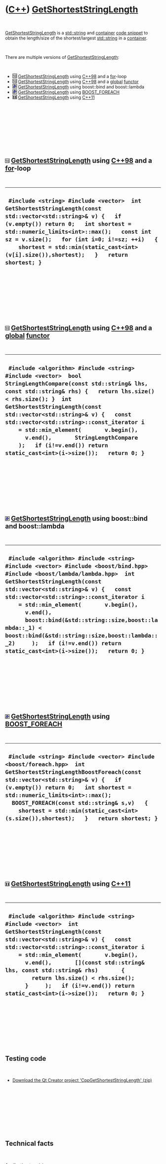 



 

 

 

 

 

([C++](Cpp.md)) [GetShortestStringLength](CppGetShortestStringLength.md)
==========================================================================

 

[GetShortestStringLength](CppGetShortestStringLength.md) is a
[std::string](CppString.md) and [container](CppContainer.md) [code
snippet](CppCodeSnippets.md) to obtain the length/size of the
shortest/largest [std::string](CppString.md) in a
[container](CppContainer.md).

 

There are multiple versions of
[GetShortestStringLength](CppGetShortestStringLength.md):

 

-   ![C++98](PicCpp98.png)
    [GetShortestStringLength](CppGetShortestStringLength.md) using
    [C++98](Cpp98.md) and a [for](CppFor.md)-loop
-   ![C++98](PicCpp98.png)
    [GetShortestStringLength](CppGetShortestStringLength.md) using
    [C++98](Cpp98.md) and a [global](CppGlobal.md)
    [functor](CppFunctor.md)
-   ![Boost](PicBoost.png)
    [GetShortestStringLength](CppGetShortestStringLength.md) using
    boost::bind and boost::lambda
-   ![Boost](PicBoost.png)
    [GetShortestStringLength](CppGetShortestStringLength.md) using
    [BOOST\_FOREACH](CppBOOST_FOREACH.md)
-   ![C++11](PicCpp11.png)
    [GetShortestStringLength](CppGetShortestStringLength.md) using
    [C++11](Cpp11.md)

 

 

 

 

 

![C++98](PicCpp98.png) [GetShortestStringLength](CppGetShortestStringLength.md) using [C++98](Cpp98.md) and a [for](CppFor.htm)-loop
--------------------------------------------------------------------------------------------------------------------------------------

 

  --------------------------------------------------------------------------------------------------------------------------------------------------------------------------------------------------------------------------------------------------------------------------------------------------------------------------------------------
  ` #include <string> #include <vector>  int GetShortestStringLength(const std::vector<std::string>& v) {   if (v.empty()) return 0;   int shortest = std::numeric_limits<int>::max();   const int sz = v.size();   for (int i=0; i!=sz; ++i)   {     shortest = std::min(static_cast<int>(v[i].size()),shortest);   }   return shortest; }`
  --------------------------------------------------------------------------------------------------------------------------------------------------------------------------------------------------------------------------------------------------------------------------------------------------------------------------------------------

 

 

 

 

 

![C++98](PicCpp98.png) [GetShortestStringLength](CppGetShortestStringLength.md) using [C++98](Cpp98.md) and a [global](CppGlobal.htm) [functor](CppFunctor.htm)
-----------------------------------------------------------------------------------------------------------------------------------------------------------------

 

  ---------------------------------------------------------------------------------------------------------------------------------------------------------------------------------------------------------------------------------------------------------------------------------------------------------------------------------------------------------------------------------------------------------------------------------------------------------------
  ` #include <algorithm> #include <string> #include <vector>  bool StringLengthCompare(const std::string& lhs, const std::string& rhs) {   return lhs.size() < rhs.size(); }  int GetShortestStringLength(const std::vector<std::string>& v) {   const std::vector<std::string>::const_iterator i     = std::min_element(       v.begin(),       v.end(),       StringLengthCompare     );   if (i!=v.end()) return static_cast<int>(i->size());   return 0; }`
  ---------------------------------------------------------------------------------------------------------------------------------------------------------------------------------------------------------------------------------------------------------------------------------------------------------------------------------------------------------------------------------------------------------------------------------------------------------------

 

 

 

 

 

![Boost](PicBoost.png) [GetShortestStringLength](CppGetShortestStringLength.md) using boost::bind and boost::lambda
--------------------------------------------------------------------------------------------------------------------

 

  ----------------------------------------------------------------------------------------------------------------------------------------------------------------------------------------------------------------------------------------------------------------------------------------------------------------------------------------------------------------------------------------------------------------------------------------------------------------------------------------------
  ` #include <algorithm> #include <string> #include <vector> #include <boost/bind.hpp> #include <boost/lambda/lambda.hpp>  int GetShortestStringLength(const std::vector<std::string>& v) {   const std::vector<std::string>::const_iterator i     = std::min_element(       v.begin(),       v.end(),       boost::bind(&std::string::size,boost::lambda::_1) < boost::bind(&std::string::size,boost::lambda::_2)     );   if (i!=v.end()) return static_cast<int>(i->size());   return 0; }`
  ----------------------------------------------------------------------------------------------------------------------------------------------------------------------------------------------------------------------------------------------------------------------------------------------------------------------------------------------------------------------------------------------------------------------------------------------------------------------------------------------

 

 

 

 

 

![Boost](PicBoost.png) [GetShortestStringLength](CppGetShortestStringLength.md) using [BOOST\_FOREACH](CppBOOST_FOREACH.md)
-----------------------------------------------------------------------------------------------------------------------------

 

  -------------------------------------------------------------------------------------------------------------------------------------------------------------------------------------------------------------------------------------------------------------------------------------------------------------------------------------------------------------------
  ` #include <string> #include <vector> #include <boost/foreach.hpp>  int GetShortestStringLengthBoostForeach(const std::vector<std::string>& v) {   if (v.empty()) return 0;   int shortest = std::numeric_limits<int>::max();   BOOST_FOREACH(const std::string& s,v)   {     shortest = std::min(static_cast<int>(s.size()),shortest);   }   return shortest; }`
  -------------------------------------------------------------------------------------------------------------------------------------------------------------------------------------------------------------------------------------------------------------------------------------------------------------------------------------------------------------------

 

 

 

 

 

![C++11](PicCpp11.png) [GetShortestStringLength](CppGetShortestStringLength.md) using [C++11](Cpp11.md)
---------------------------------------------------------------------------------------------------------

 

  --------------------------------------------------------------------------------------------------------------------------------------------------------------------------------------------------------------------------------------------------------------------------------------------------------------------------------------------------------------------------------------------------------------------------------------
  ` #include <algorithm> #include <string> #include <vector>  int GetShortestStringLength(const std::vector<std::string>& v) {   const std::vector<std::string>::const_iterator i     = std::min_element(       v.begin(),       v.end(),       [](const std::string& lhs, const std::string& rhs)       {         return lhs.size() < rhs.size();       }     );   if (i!=v.end()) return static_cast<int>(i->size());   return 0; }`
  --------------------------------------------------------------------------------------------------------------------------------------------------------------------------------------------------------------------------------------------------------------------------------------------------------------------------------------------------------------------------------------------------------------------------------------

 

 

 

 

 

Testing code
------------

 

-   [Download the Qt Creator project
    'CppGetShortestStringLength' (zip)](CppGetShortestStringLength.zip)

 

 

 

 

 

Technical facts
---------------

 

[Application type(s)](CppApplication.md)

-   ![Desktop](PicDesktop.png) [Desktop
    application](CppDesktopApplication.md)

[Operating system(s) or programming environment(s)](CppOs.md)

-   ![Lubuntu](PicLubuntu.png) [Lubuntu](CppLubuntu.md) 12.10 (quantal)

[IDE(s)](CppIde.md):

-   ![Qt Creator](PicQtCreator.png) [Qt Creator](CppQtCreator.md) 2.5.2

[Project type](CppQtProjectType.md):

-   ![console](PicConsole.png) [Console
    application](CppConsoleApplication.md)

[C++ standard](CppStandard.md):

-   ![C++11](PicCpp11.png) [C++11](Cpp11.md)

[Compiler(s)](CppCompiler.md):

-   [G++](CppGpp.md) 4.7.2

[Libraries](CppLibrary.md) used:

-   ![STL](PicStl.png) [STL](CppStl.md): GNU ISO C++ Library, version
    4.7.2

 

 

 

 

 

[Qt project file](CppQtProjectFile.md): CppGetShortestStringLength.pro
-----------------------------------------------------------------------

 

  ------------------------------------------------------------------------------------------------------------------------------------
  ` TEMPLATE = app CONFIG += console CONFIG -= qt SOURCES += main.cpp QMAKE_CXXFLAGS += -std=c++11 -Wall -Wextra -Weffc++ -Werror  `
  ------------------------------------------------------------------------------------------------------------------------------------

 

 

 

 

 

main.cpp
--------

 

  -----------------------------------------------------------------------------------------------------------------------------------------------------------------------------------------------------------------------------------------------------------------------------------------------------------------------------------------------------------------------------------------------------------------------------------------------------------------------------------------------------------------------------------------------------------------------------------------------------------------------------------------------------------------------------------------------------------------------------------------------------------------------------------------------------------------------------------------------------------------------------------------------------------------------------------------------------------------------------------------------------------------------------------------------------------------------------------------------------------------------------------------------------------------------------------------------------------------------------------------------------------------------------------------------------------------------------------------------------------------------------------------------------------------------------------------------------------------------------------------------------------------------------------------------------------------------------------------------------------------------------------------------------------------------------------------------------------------------------------------------------------------------------------------------------------------------------------------------------------------------------------------------------------------------------------------------------------------------------------------------------------------------------------------------------------------------------------------------------------------------------------------------------------------------------------------------------------------------------------------------------------------------------------------------------------------------------------------------------------------------------------------------------------------------------------------------------------------------------------------------------------------------------------------------------------------------------------------------------------------------------------------------------------------------------------------------------------------------------------------------------------------------------------------------------------------------------------------------------------------------------------------------------------------------------------------------------------------------------------------------------------------------------------------------------------------------------------------------------------------------------------------------------------------------------------------------------------------------------------------------------------------------------------------------------------------------------------------------------------------------------------------------------------------------------------------------------------------------------------------------------------------------------------------------------------------------------------------------------------------------------------------------------------------------------------------------------------------------------------------------------------------------------------------------------------------------------------------------------------------------------------------------------------------------------------------------------------------------------------------------------------------------------------------------------------------------------------------------------------------------------------------------------------------------
  ` #include <algorithm> #include <string> #include <vector>  int GetShortestStringLengthCpp11(const std::vector<std::string>& v) {   const std::vector<std::string>::const_iterator i     = std::min_element(       v.begin(),       v.end(),       [](const std::string& lhs, const std::string& rhs)       {         return lhs.size() < rhs.size();       }     );   if (i!=v.end()) return static_cast<int>(i->size());   return 0; }  int GetShortestStringLengthCpp98ForLoop(const std::vector<std::string>& v) {   if (v.empty()) return 0;   int shortest = std::numeric_limits<int>::max();   const int sz = v.size();   for (int i=0; i!=sz; ++i)   {     shortest = std::min(static_cast<int>(v[i].size()),shortest);   }   return shortest; }   #ifdef IF_I_ONLY_KNEW_HOW_TO_GET_THIS_WORKING_7737346578649782927896 #include <functional>  int GetShortestStringLengthCpp98Functor(const std::vector<std::string>& v) {   const std::vector<std::string>::const_iterator i     = std::min_element(       v.begin(),       v.end(),       std::mem_fun_ref(&std::string::size)     );   if (i!=v.end()) return static_cast<int>(i->size());   return 0; } #endif  bool StringLengthCompare(const std::string& lhs, const std::string& rhs) {   return lhs.size() < rhs.size(); }  int GetShortestStringLengthCpp98CustomFunctor(const std::vector<std::string>& v) {   const std::vector<std::string>::const_iterator i     = std::min_element(       v.begin(),       v.end(),       StringLengthCompare     );   if (i!=v.end()) return static_cast<int>(i->size());   return 0; }  #include <boost/foreach.hpp> int GetShortestStringLengthBoostForeach(const std::vector<std::string>& v) {   if (v.empty()) return 0;   int shortest = std::numeric_limits<int>::max();   BOOST_FOREACH(const std::string& s,v)   {     shortest = std::min(static_cast<int>(s.size()),shortest);   }   return shortest;  }  #include <boost/bind.hpp> #include <boost/lambda/lambda.hpp>  int GetShortestStringLengthBoostBind(const std::vector<std::string>& v) {   const std::vector<std::string>::const_iterator i     = std::min_element(       v.begin(),       v.end(),       boost::bind(&std::string::size,boost::lambda::_1) < boost::bind(&std::string::size,boost::lambda::_2)     );   if (i!=v.end()) return static_cast<int>(i->size());   return 0; }   #include <cassert>  int main() {   {     const std::vector<std::string> v = { "12","123","123456","12345678","123456789" };     const int expected = 2;     assert(GetShortestStringLengthCpp11(v) == expected);     assert(GetShortestStringLengthBoostBind(v) == expected);     assert(GetShortestStringLengthBoostForeach(v) == expected);     assert(GetShortestStringLengthCpp98CustomFunctor(v) == expected);     assert(GetShortestStringLengthCpp98ForLoop(v) == expected);   }   {     const std::vector<std::string> v = { "1","23","456","78","123456789","01","23","456","78","9" };     const int expected = 1;     assert(GetShortestStringLengthCpp11(v) == expected);     assert(GetShortestStringLengthBoostBind(v) == expected);     assert(GetShortestStringLengthBoostForeach(v) == expected);     assert(GetShortestStringLengthCpp98CustomFunctor(v) == expected);     assert(GetShortestStringLengthCpp98ForLoop(v) == expected);   }   {     const std::vector<std::string> v = { "x" };     const int expected = 1;     assert(GetShortestStringLengthCpp11(v) == expected);     assert(GetShortestStringLengthBoostBind(v) == expected);     assert(GetShortestStringLengthBoostForeach(v) == expected);     assert(GetShortestStringLengthCpp98CustomFunctor(v) == expected);     assert(GetShortestStringLengthCpp98ForLoop(v) == expected);   }   {     const std::vector<std::string> v = { };     const int expected = 0;     assert(GetShortestStringLengthCpp11(v) == expected);     assert(GetShortestStringLengthBoostBind(v) == expected);     assert(GetShortestStringLengthBoostForeach(v) == expected);     assert(GetShortestStringLengthCpp98CustomFunctor(v) == expected);     assert(GetShortestStringLengthCpp98ForLoop(v) == expected);   } } `
  -----------------------------------------------------------------------------------------------------------------------------------------------------------------------------------------------------------------------------------------------------------------------------------------------------------------------------------------------------------------------------------------------------------------------------------------------------------------------------------------------------------------------------------------------------------------------------------------------------------------------------------------------------------------------------------------------------------------------------------------------------------------------------------------------------------------------------------------------------------------------------------------------------------------------------------------------------------------------------------------------------------------------------------------------------------------------------------------------------------------------------------------------------------------------------------------------------------------------------------------------------------------------------------------------------------------------------------------------------------------------------------------------------------------------------------------------------------------------------------------------------------------------------------------------------------------------------------------------------------------------------------------------------------------------------------------------------------------------------------------------------------------------------------------------------------------------------------------------------------------------------------------------------------------------------------------------------------------------------------------------------------------------------------------------------------------------------------------------------------------------------------------------------------------------------------------------------------------------------------------------------------------------------------------------------------------------------------------------------------------------------------------------------------------------------------------------------------------------------------------------------------------------------------------------------------------------------------------------------------------------------------------------------------------------------------------------------------------------------------------------------------------------------------------------------------------------------------------------------------------------------------------------------------------------------------------------------------------------------------------------------------------------------------------------------------------------------------------------------------------------------------------------------------------------------------------------------------------------------------------------------------------------------------------------------------------------------------------------------------------------------------------------------------------------------------------------------------------------------------------------------------------------------------------------------------------------------------------------------------------------------------------------------------------------------------------------------------------------------------------------------------------------------------------------------------------------------------------------------------------------------------------------------------------------------------------------------------------------------------------------------------------------------------------------------------------------------------------------------------------------------------------------------------------------

 

 

 

 

 





 




This page has been created by the [tool](Tools.md)
[CodeToHtml](ToolCodeToHtml.md)
